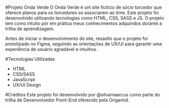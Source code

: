 #Projeto Onda Verde 
O Onda Verde é um site fictício de sócio torcedor que oferece planos para os torcedores se associarem ao time. Este projeto foi desenvolvido utilizando tecnologias como HTML, CSS, SASS e JS. O projeto tem como intuito pôr em prática meus conhecimentos adquiridos durante a trilha de aprendizagem.

Antes de iniciar o desenvolvimento do site, resaslto que o projeto foi prototipado no Figma, seguindo as orientações de UX/UI para garantir uma experiência de usuário agradável e intuitiva.

#Tecnologias Utilizadas
- HTML
- CSS/SASS
- JavaScript
- UX/UI Design

#Créditos
Este projeto foi desenvolvido por @silvamaarcus como parte do trilha de Desenvolvedor Front-End oferecido pela Origamid.
